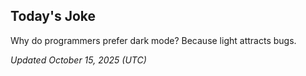 ## Today's Joke
Why do programmers prefer dark mode? Because light attracts bugs.

*Updated October 15, 2025 (UTC)*
